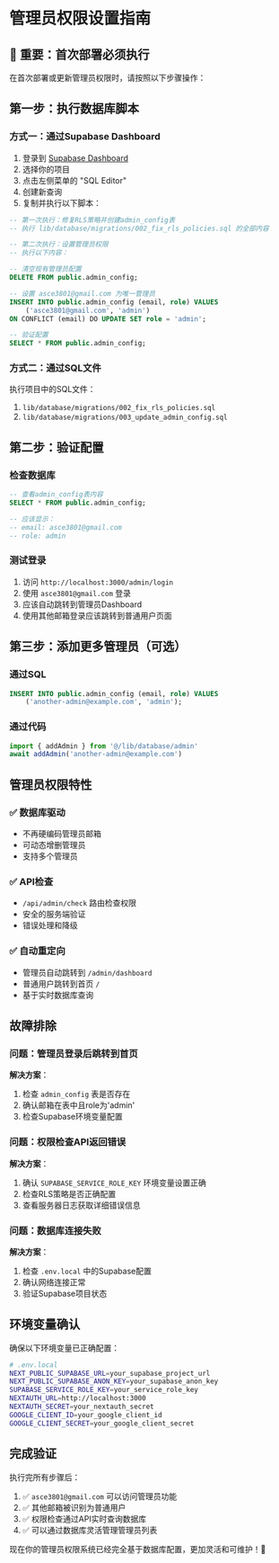 # 管理员权限设置指南

## 🚨 重要：首次部署必须执行

在首次部署或更新管理员权限时，请按照以下步骤操作：

## 第一步：执行数据库脚本

### 方式一：通过Supabase Dashboard
1. 登录到 [Supabase Dashboard](https://supabase.com)
2. 选择你的项目
3. 点击左侧菜单的 "SQL Editor"
4. 创建新查询
5. 复制并执行以下脚本：

```sql
-- 第一次执行：修复RLS策略并创建admin_config表
-- 执行 lib/database/migrations/002_fix_rls_policies.sql 的全部内容

-- 第二次执行：设置管理员权限
-- 执行以下内容：

-- 清空现有管理员配置
DELETE FROM public.admin_config;

-- 设置 asce3801@gmail.com 为唯一管理员
INSERT INTO public.admin_config (email, role) VALUES 
    ('asce3801@gmail.com', 'admin')
ON CONFLICT (email) DO UPDATE SET role = 'admin';

-- 验证配置
SELECT * FROM public.admin_config;
```

### 方式二：通过SQL文件
执行项目中的SQL文件：
1. `lib/database/migrations/002_fix_rls_policies.sql`
2. `lib/database/migrations/003_update_admin_config.sql`

## 第二步：验证配置

### 检查数据库
```sql
-- 查看admin_config表内容
SELECT * FROM public.admin_config;

-- 应该显示：
-- email: asce3801@gmail.com
-- role: admin
```

### 测试登录
1. 访问 `http://localhost:3000/admin/login`
2. 使用 `asce3801@gmail.com` 登录
3. 应该自动跳转到管理员Dashboard
4. 使用其他邮箱登录应该跳转到普通用户页面

## 第三步：添加更多管理员（可选）

### 通过SQL
```sql
INSERT INTO public.admin_config (email, role) VALUES 
    ('another-admin@example.com', 'admin');
```

### 通过代码
```typescript
import { addAdmin } from '@/lib/database/admin'
await addAdmin('another-admin@example.com')
```

## 管理员权限特性

### ✅ 数据库驱动
- 不再硬编码管理员邮箱
- 可动态增删管理员
- 支持多个管理员

### ✅ API检查
- `/api/admin/check` 路由检查权限
- 安全的服务端验证
- 错误处理和降级

### ✅ 自动重定向
- 管理员自动跳转到 `/admin/dashboard`
- 普通用户跳转到首页 `/`
- 基于实时数据库查询

## 故障排除

### 问题：管理员登录后跳转到首页
**解决方案**：
1. 检查 `admin_config` 表是否存在
2. 确认邮箱在表中且role为'admin'
3. 检查Supabase环境变量配置

### 问题：权限检查API返回错误
**解决方案**：
1. 确认 `SUPABASE_SERVICE_ROLE_KEY` 环境变量设置正确
2. 检查RLS策略是否正确配置
3. 查看服务器日志获取详细错误信息

### 问题：数据库连接失败
**解决方案**：
1. 检查 `.env.local` 中的Supabase配置
2. 确认网络连接正常
3. 验证Supabase项目状态

## 环境变量确认

确保以下环境变量已正确配置：

```bash
# .env.local
NEXT_PUBLIC_SUPABASE_URL=your_supabase_project_url
NEXT_PUBLIC_SUPABASE_ANON_KEY=your_supabase_anon_key
SUPABASE_SERVICE_ROLE_KEY=your_service_role_key
NEXTAUTH_URL=http://localhost:3000
NEXTAUTH_SECRET=your_nextauth_secret
GOOGLE_CLIENT_ID=your_google_client_id
GOOGLE_CLIENT_SECRET=your_google_client_secret
```

## 完成验证

执行完所有步骤后：

1. ✅ `asce3801@gmail.com` 可以访问管理员功能
2. ✅ 其他邮箱被识别为普通用户
3. ✅ 权限检查通过API实时查询数据库
4. ✅ 可以通过数据库灵活管理管理员列表

现在你的管理员权限系统已经完全基于数据库配置，更加灵活和可维护！🎉 